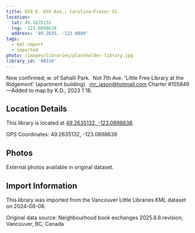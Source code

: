 ```yaml
---
title: 659 E. 8th Ave.; Carolina—Fraser St.
location:
  lat: 49.2635132
  lng: -123.0898638
  address: '49.2635, -123.0899'
tags:
  - kml-import
  - imported
photo: /images/libraries/placeholder-library.jpg
library_id: '00310'
---
```

Now confirmed; w. of Sahalli Park.  Not 7th Ave.
'Little Free Library at the Ridgemont' (apartment building).  mr_jason@hotmail.com
Charter #155849
—Added to map by K.D., 2023 1 18.  

## Location Details

This library is located at [49.2635132, -123.0898638](https://www.google.com/maps?q=49.2635132,-123.0898638).

GPS Coordinates: 49.2635132, -123.0898638

## Photos

External photos available in original dataset.

## Import Information

This library was imported from the Vancouver Little Libraries KML dataset on 2024-08-08.

Original data source: Neighbourhood book exchanges 2025.8.6.revision; Vancouver, BC, Canada
